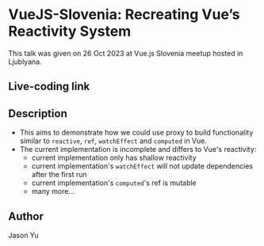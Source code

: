 # VueJS-Slovenia: Recreating Vue’s Reactivity System

This talk was given on 26 Oct 2023 at Vue.js Slovenia meetup hosted in Ljublyana.

## Live-coding link

## Description

- This aims to demonstrate how we could use proxy to build functionality similar to `reactive`, `ref`, `watchEffect` and `computed` in Vue.
- The current implementation is incomplete and differs to Vue's reactivity:
  - current implementation only has shallow reactivity
  - current implementation's `watchEffect` will not update dependencies after the first run
  - current implementation's `computed`'s ref is mutable
  - many more...

## Author

Jason Yu
